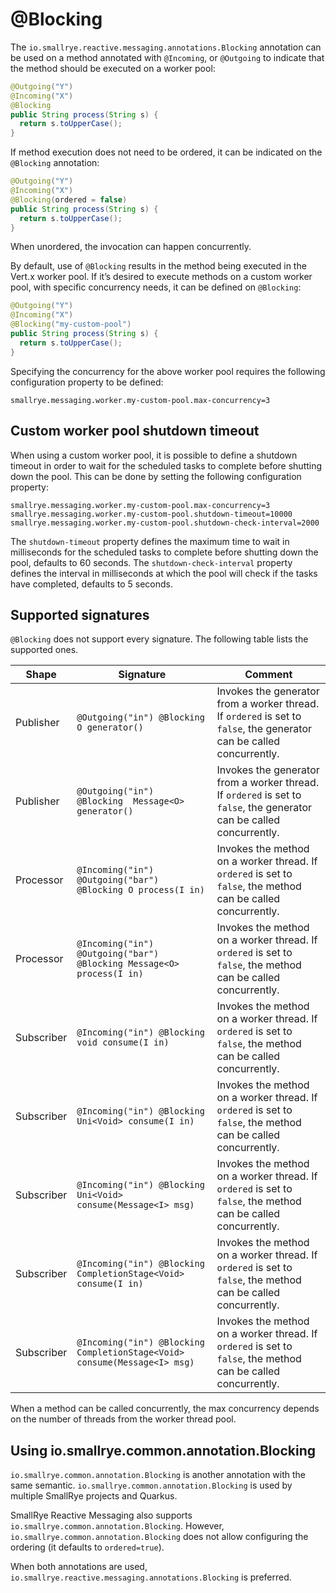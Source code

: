 # @Blocking

The `io.smallrye.reactive.messaging.annotations.Blocking` annotation can
be used on a method annotated with `@Incoming`, or `@Outgoing` to
indicate that the method should be executed on a worker pool:

```java
@Outgoing("Y")
@Incoming("X")
@Blocking
public String process(String s) {
  return s.toUpperCase();
}
```

If method execution does not need to be ordered, it can be indicated on
the `@Blocking` annotation:

```java
@Outgoing("Y")
@Incoming("X")
@Blocking(ordered = false)
public String process(String s) {
  return s.toUpperCase();
}
```

When unordered, the invocation can happen concurrently.

By default, use of `@Blocking` results in the method being executed in
the Vert.x worker pool. If it’s desired to execute methods on a custom
worker pool, with specific concurrency needs, it can be defined on
`@Blocking`:

```java
@Outgoing("Y")
@Incoming("X")
@Blocking("my-custom-pool")
public String process(String s) {
  return s.toUpperCase();
}
```

Specifying the concurrency for the above worker pool requires the
following configuration property to be defined:

    smallrye.messaging.worker.my-custom-pool.max-concurrency=3

## Custom worker pool shutdown timeout

When using a custom worker pool, it is possible to define a shutdown timeout in order to wait for the scheduled tasks to complete before shutting down the pool.
This can be done by setting the following configuration property:

```properties
smallrye.messaging.worker.my-custom-pool.max-concurrency=3
smallrye.messaging.worker.my-custom-pool.shutdown-timeout=10000
smallrye.messaging.worker.my-custom-pool.shutdown-check-interval=2000
```

The `shutdown-timeout` property defines the maximum time to wait in milliseconds for the scheduled tasks to complete before shutting down the pool, defaults to 60 seconds.
The `shutdown-check-interval` property defines the interval in milliseconds at which the pool will check if the tasks have completed, defaults to 5 seconds.

## Supported signatures

`@Blocking` does not support every signature. The following table lists
the supported ones.

| Shape      | Signature                                                                 | Comment                                                                                                               |
|------------|---------------------------------------------------------------------------|-----------------------------------------------------------------------------------------------------------------------|
| Publisher  | `@Outgoing("in") @Blocking O generator()`                                 | Invokes the generator from a worker thread. If `ordered` is set to `false`, the generator can be called concurrently. |
| Publisher  | `@Outgoing("in")  @Blocking  Message<O> generator()`                      | Invokes the generator from a worker thread. If `ordered` is set to `false`, the generator can be called concurrently. |
| Processor  | `@Incoming("in") @Outgoing("bar") @Blocking O process(I in)`              | Invokes the method on a worker thread. If `ordered` is set to `false`, the method can be called concurrently.         |
| Processor  | `@Incoming("in") @Outgoing("bar") @Blocking Message<O> process(I in)`     | Invokes the method on a worker thread. If `ordered` is set to `false`, the method can be called concurrently.         |
| Subscriber | `@Incoming("in") @Blocking void consume(I in)`                            | Invokes the method on a worker thread. If `ordered` is set to `false`, the method can be called concurrently.         |
| Subscriber | `@Incoming("in") @Blocking Uni<Void> consume(I in)`                       | Invokes the method on a worker thread. If `ordered` is set to `false`, the method can be called concurrently.         |
| Subscriber | `@Incoming("in") @Blocking Uni<Void> consume(Message<I> msg)`             | Invokes the method on a worker thread. If `ordered` is set to `false`, the method can be called concurrently.         |
| Subscriber | `@Incoming("in") @Blocking CompletionStage<Void> consume(I in)`           | Invokes the method on a worker thread. If `ordered` is set to `false`, the method can be called concurrently.         |
| Subscriber | `@Incoming("in") @Blocking CompletionStage<Void> consume(Message<I> msg)` | Invokes the method on a worker thread. If `ordered` is set to `false`, the method can be called concurrently.         |

When a method can be called concurrently, the max concurrency depends on
the number of threads from the worker thread pool.

## Using io.smallrye.common.annotation.Blocking

`io.smallrye.common.annotation.Blocking` is another annotation with the
same semantic. `io.smallrye.common.annotation.Blocking` is used by
multiple SmallRye projects and Quarkus.

SmallRye Reactive Messaging also supports
`io.smallrye.common.annotation.Blocking`. However,
`io.smallrye.common.annotation.Blocking` does not allow configuring the
ordering (it defaults to `ordered=true`).

When both annotations are used,
`io.smallrye.reactive.messaging.annotations.Blocking` is preferred.
